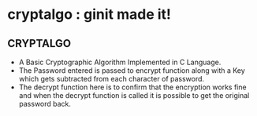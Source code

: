 # cryptalgo : ginit made it!
## CRYPTALGO

- A Basic Cryptographic Algorithm Implemented in C Language.
- The Password entered is passed to encrypt function along with a Key which gets subtracted from each character of password.
- The decrypt function here is to confirm that the encryption works fine and when the decrypt function is called it is possible to get the original password back.
